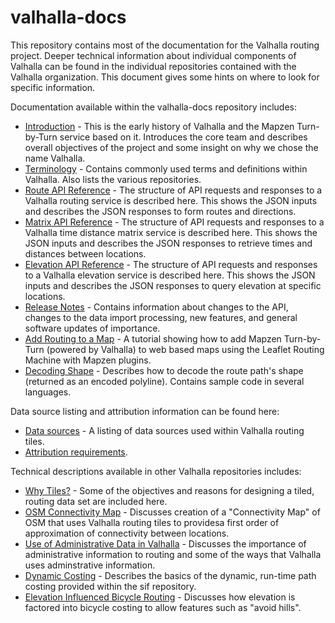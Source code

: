 # valhalla-docs
This repository contains most of the documentation for the Valhalla routing project. Deeper technical information about individual components of Valhalla can be found in the individual repositories contained with the Valhalla organization. This document gives some hints on where to look for specific information.

Documentation available within the valhalla-docs repository includes:

- [Introduction](./valhalla-intro.md) - This is the early history of Valhalla and the Mapzen Turn-by-Turn service based on it. Introduces the core team and describes overall objectives of the project and some insight on why we chose the name Valhalla.
- [Terminology](./terminology.md) - Contains commonly used terms and definitions within Valhalla. Also lists the various repositories.
- [Route API Reference](./api-reference.md) - The structure of API requests and responses to a Valhalla routing service is described here. This shows the JSON inputs and describes the JSON responses to form routes and directions.
-  [Matrix API Reference](./matrix/api-reference.md) - The structure of API requests and responses to a Valhalla time distance matrix service is described here. This shows the JSON inputs and describes the JSON responses to retrieve times and distances between locations.
-  [Elevation API Reference](./elevation/elevation-service.md) - The structure of API requests and responses to a Valhalla elevation service is described here. This shows the JSON inputs and describes the JSON responses to query elevation at specific locations.
- [Release Notes](./release-notes.md) - Contains information about changes  to the API, changes to the data import processing, new features, and general software updates of importance.
- [Add Routing to a Map](./add-routing-to-a-map.md) - A tutorial showing how to add Mapzen Turn-by-Turn (powered by Valhalla) to web based maps using the Leaflet Routing Machine with Mapzen plugins.
- [Decoding Shape](./decoding.md) - Describes how to decode the route path's shape (returned as an encoded polyline). Contains sample code in several languages.

Data source listing and attribution information can be found here:

- [Data sources](../../../mjolnir/blob/master/docs/data_sources.md) - A listing of data sources used within Valhalla routing tiles.
- [Attribution requirements](../../../mjolnir/blob/master/docs/attribution.md).

Technical descriptions available in other Valhalla repositories includes:

- [Why Tiles?](../../../mjolnir/blob/master/docs/why_tiles.md) - Some of the objectives and reasons for designing a tiled, routing data set are included here.
- [OSM Connectivity Map](../../../mjolnir/blob/master/docs/connectivity.md) - Discusses creation of a "Connectivity Map" of OSM that uses Valhalla routing tiles to providesa first order of approximation of connectivity between locations.
- [Use of Administrative Data in Valhalla](../../../mjolnir/blob/master/docs/admins.md) - Discusses the importance of administrative information to routing and some of the ways that Valhalla uses adminstrative information.
- [Dynamic Costing](../../../sif/blob/master/docs/dynamic-costing.md) - Describes the basics of the dynamic, run-time path costing provided within the sif repository.
- [Elevation Influenced Bicycle Routing](../../../sif/blob/master/docs/elevation_costing.md) - Discusses how elevation is factored into bicycle costing to allow features such as "avoid hills".
